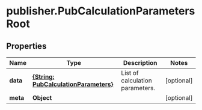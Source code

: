 # publisher.PubCalculationParametersRoot

## Properties

Name | Type | Description | Notes
------------ | ------------- | ------------- | -------------
**data** | [**{String: PubCalculationParameters}**](PubCalculationParameters.md) | List of calculation parameters. | [optional] 
**meta** | **Object** |  | [optional] 


